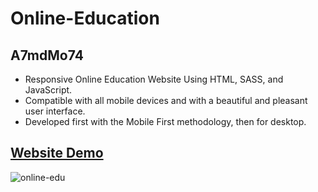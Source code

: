 # Online-Education

## A7mdMo74

- Responsive Online Education Website Using HTML, SASS, and JavaScript.
- Compatible with all mobile devices and with a beautiful and pleasant user interface.
- Developed first with the Mobile First methodology, then for desktop.

## [Website Demo](https://online-education-a7mdmo74.vercel.app/)

![online-edu](https://user-images.githubusercontent.com/68064222/179458839-36f34633-369d-4dc4-9293-1aa3e1a1dfdb.png)

